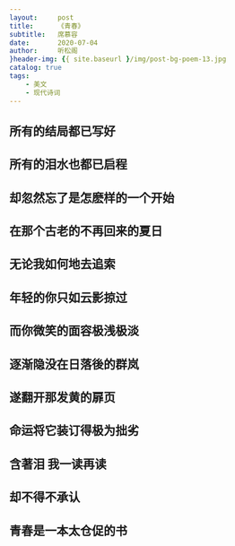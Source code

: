 ```yaml
---
layout:     post
title:      《青春》
subtitle:   席慕容
date:       2020-07-04
author:     听松阁
}header-img: {{ site.baseurl }/img/post-bg-poem-13.jpg
catalog: true
tags:
    - 美文
    - 现代诗词
---
```


## 所有的结局都已写好

## 所有的泪水也都已启程

## 却忽然忘了是怎麽样的一个开始

## 在那个古老的不再回来的夏日

## 无论我如何地去追索

## 年轻的你只如云影掠过

## 而你微笑的面容极浅极淡

## 逐渐隐没在日落後的群岚

## 遂翻开那发黄的扉页

## 命运将它装订得极为拙劣

## 含著泪 我一读再读

## 却不得不承认

## 青春是一本太仓促的书
